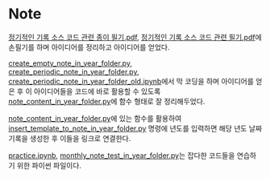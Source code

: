 # Note
[정기적인 기록 소스 코드 관련 종이 필기.pdf](0%20Attachment/연도%20폴더에%20날짜%20노트%20만드는%20코드/정기적인%20기록%20소스%20코드%20관련%20종이%20필기.pdf), [정기적인 기록 소스 코드 관련 필기.pdf](0%20Attachment/연도%20폴더에%20날짜%20노트%20만드는%20코드/정기적인%20기록%20소스%20코드%20관련%20필기.pdf)에 손필기를 하며 아이디어를 정리하고 아이디어를 얻었다.

[create_empty_note_in_year_folder.py](0%20Attachment/연도%20폴더에%20날짜%20노트%20만드는%20코드/create_empty_note_in_year_folder.py), [create_periodic_note_in_year_folder.py](0%20Attachment/연도%20폴더에%20날짜%20노트%20만드는%20코드/create_periodic_note_in_year_folder.py), [create_periodic_note_in_year_folder_old.ipynb](0%20Attachment/연도%20폴더에%20날짜%20노트%20만드는%20코드/create_periodic_note_in_year_folder_old.ipynb)에서 막 코딩을 하며 아이디어를 얻은 후 이 아이디어들을 코드에 바로 활용할 수 있도록 [note_content_in_year_folder.py](0%20Attachment/연도%20폴더에%20날짜%20노트%20만드는%20코드/note_content_in_year_folder.py)에 함수 형태로 잘 정리해두었다.

[note_content_in_year_folder.py](0%20Attachment/연도%20폴더에%20날짜%20노트%20만드는%20코드/note_content_in_year_folder.py)에 있는 함수를 활용하여 [insert_template_to_note_in_year_folder.py](0%20Attachment/연도%20폴더에%20날짜%20노트%20만드는%20코드/insert_template_to_note_in_year_folder.py) 명령에 년도를 입력하면 해당 년도 날짜 기록을 생성한 후 이들을 링크로 연결한다.

[practice.ipynb](0%20Attachment/연도%20폴더에%20날짜%20노트%20만드는%20코드/practice.ipynb), [monthly_note_test_in_year_folder.py](0%20Attachment/연도%20폴더에%20날짜%20노트%20만드는%20코드/monthly_note_test_in_year_folder.py)는 잡다한 코드들을 연습하기 위한 파이썬 파일이다.
